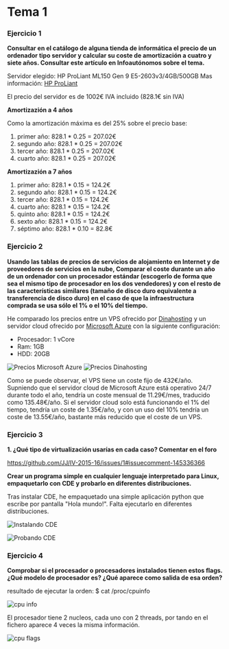 # Tema 1

### Ejercicio 1

**Consultar en el catálogo de alguna tienda de informática el precio de un ordenador tipo servidor y calcular su coste de amortización a cuatro y siete años. Consultar este artículo en Infoautónomos sobre el tema.**

Servidor elegido: HP ProLiant ML150 Gen 9 E5-2603v3/4GB/500GB
Mas información: [HP ProLiant](http://www.pccomponentes.com/hp_proliant_ml150_gen_9_e5_2603v3_4gb_500gb.html)

El precio del servidor es de 1002€ IVA incluido (828.1€ sin IVA)

**Amortizazión a 4 años**

Como la amortización máxima es del 25% sobre el precio base:

1. primer año: 828.1 * 0.25 = 207.02€
2. segundo año: 828.1 * 0.25 = 207.02€
3. tercer año: 828.1 * 0.25 = 207.02€
4. cuarto año: 828.1 * 0.25 = 207.02€

**Amortizazión a 7 años**

1. primer año: 828.1 * 0.15 = 124.2€
2. segundo año: 828.1 * 0.15 = 124.2€
3. tercer año: 828.1 * 0.15 = 124.2€
4. cuarto año: 828.1 * 0.15 = 124.2€
5. quinto año: 828.1 * 0.15 = 124.2€
6. sexto año: 828.1 * 0.15 = 124.2€
7. séptimo año: 828.1 * 0.10 = 82.8€

### Ejercicio 2

**Usando las tablas de precios de servicios de alojamiento en Internet y de proveedores de servicios en la nube, Comparar el coste durante un año de un ordenador con un procesador estándar (escogerlo de forma que sea el mismo tipo de procesador en los dos vendedores) y con el resto de las características similares (tamaño de disco duro equivalente a transferencia de disco duro) en el caso de que la infraestructura comprada se usa sólo el 1% o el 10% del tiempo.**


He comparado los precios entre un VPS ofrecido por [Dinahosting](https://dinahosting.com/) y un servidor cloud ofrecido por [Microsoft Azure](https://azure.microsoft.com) con la siguiente configuración:

- Procesador: 1 vCore
- Ram: 1GB
- HDD: 20GB

![Precios Microsoft Azure](https://www.dropbox.com/s/f6es75dr85avwrm/servidor%20cloud%20azure.png?dl=1)
![Precios Dinahosting](https://www.dropbox.com/s/dagghelxfb549no/VPS%20dinahosting.png?dl=1)

Como se puede observar, el VPS tiene un coste fijo de 432€/año. Supniendo que el servidor cloud de Microsoft Azure está operativo 24/7 durante todo el año, tendría un coste mensual de 11.29€/mes, traducido como 135.48€/año. Si el servidor cloud solo está funcionando el 1% del tiempo, tendría un coste de 1.35€/año, y con un uso del 10% tendría un coste de 13.55€/año, bastante más reducido que el coste de un VPS.


### Ejercicio 3

**1. ¿Qué tipo de virtualización usarías en cada caso? Comentar en el foro**

https://github.com/JJ/IV-2015-16/issues/1#issuecomment-145336366


**Crear un programa simple en cualquier lenguaje interpretado para Linux, empaquetarlo con CDE y probarlo en diferentes distribuciones.**

Tras instalar CDE, he empaquetado una simple aplicación python que escribe por pantalla "Hola mundo!". Falta ejecutarlo en diferentes distribuciones.

![Instalando CDE](https://www.dropbox.com/s/i40a178ud7aixuj/instalando-cde.png?dl=1)

![Probando CDE](https://www.dropbox.com/s/vt9ndcse9wcf86g/probando-cde.png?dl=1)

### Ejercicio 4

**Comprobar si el procesador o procesadores instalados tienen estos flags. ¿Qué modelo de procesador es? ¿Qué aparece como salida de esa orden?**

resultado de ejecutar la orden:
$ cat /proc/cpuinfo

![cpu info](https://www.dropbox.com/s/9cejyp29011rwa4/procesador.png?dl=1)

El procesador tiene 2 nucleos, cada uno con 2 threads, por tando en el fichero aparece 4 veces la misma información.

![cpu flags](https://www.dropbox.com/s/k8ztc6l7v9ikmkj/flags.png?dl=1)





















